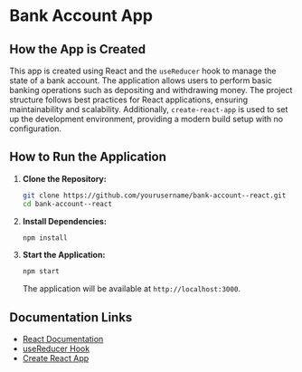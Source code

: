 # Bank Account App

## How the App is Created

This app is created using React and the `useReducer` hook to manage the state of a bank account. The application allows users to perform basic banking operations such as depositing and withdrawing money. The project structure follows best practices for React applications, ensuring maintainability and scalability. Additionally, `create-react-app` is used to set up the development environment, providing a modern build setup with no configuration.

## How to Run the Application

1. **Clone the Repository:**

   ```bash
   git clone https://github.com/yourusername/bank-account--react.git
   cd bank-account--react
   ```

2. **Install Dependencies:**

   ```bash
   npm install
   ```

3. **Start the Application:**

   ```bash
   npm start
   ```

   The application will be available at `http://localhost:3000`.

## Documentation Links

- [React Documentation](https://reactjs.org/docs/getting-started.html)
- [useReducer Hook](https://reactjs.org/docs/hooks-reference.html#usereducer)
- [Create React App](https://create-react-app.dev/docs/getting-started/)

